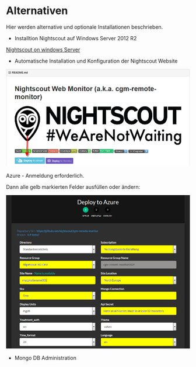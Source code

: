 # Alternativen

Hier werden alternative und optionale Installationen beschrieben.


* Installtion Nightscout auf Windows Server 2012 R2

[Nightscout on windows Server](https://github.com/jaylagorio/Nightscout-on-Windows-Server)

* Automatische Installation und Konfiguration der Nightscout Website


![azure_setup](../images/azure/azure_deploy.jpg)

Azure - Anmeldung erforderlich.

Dann alle gelb markierten Felder ausfüllen oder ändern:

![azure_deploy_param](../images/azure/azure_deploy_param.jpg)

* Mongo DB Administration



